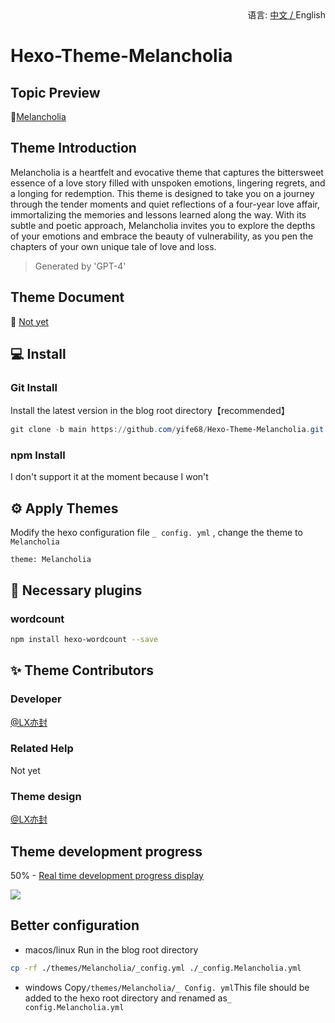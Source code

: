 <div align="right">
  语言:
  <a title="中文" href="/README.md">中文 / </a>
  English
</div>

# Hexo-Theme-Melancholia

## Topic Preview

🤟[Melancholia](https://yi.meuicat.com/)

## Theme Introduction

Melancholia is a heartfelt and evocative theme that captures the bittersweet essence of a love story filled with unspoken emotions, lingering regrets, and a longing for redemption. 
This theme is designed to take you on a journey through the tender moments and quiet reflections of a four-year love affair, immortalizing the memories and lessons learned along the way.
With its subtle and poetic approach, Melancholia invites you to explore the depths of your emotions and embrace the beauty of vulnerability, as you pen the chapters of your own unique tale of love and loss.

> Generated by 'GPT-4'

## Theme Document

📖 [Not yet](https://github.com/yife68/Hexo-Theme-Melancholia)

## 💻 Install

### Git Install

Install the latest version in the blog root directory【recommended】

```powershell
git clone -b main https://github.com/yife68/Hexo-Theme-Melancholia.git themes/Melancholia
```

### npm Install

I don't support it at the moment because I won't

## ⚙ Apply Themes

Modify the hexo configuration file `_ config. yml` , change the theme to `Melancholia`

```
theme: Melancholia
```

## 🛑 Necessary plugins

### wordcount

```bash
npm install hexo-wordcount --save
```

## ✨ Theme Contributors

### Developer
[@LX亦封](https://github.com/yife68)
### Related Help
Not yet
### Theme design
[@LX亦封](https://github.com/yife68)

## Theme development progress
50% - [Real time development progress display](https://meuicat.com/project/)

![](https://wakatime.com/badge/user/83fb0ced-264a-4219-b3ae-e8d36271fda7/project/f0001bb9-18f5-4eb4-9d36-17d87d7d9a73.svg)

## Better configuration
- macos/linux
Run in the blog root directory
```bash
cp -rf ./themes/Melancholia/_config.yml ./_config.Melancholia.yml
```
- windows
Copy```/themes/Melancholia/_ Config. yml```This file should be added to the hexo root directory and renamed as```_ config.Melancholia.yml```